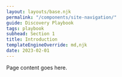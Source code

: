 ```yaml
---
layout: layouts/base.njk
permalink: "/components/site-navigation/"
guide: Discovery Playbook
tags: playbook
subhead: Section 1
title: Introduction
templateEngineOverride: md,njk
date: 2023-02-01
---
```


Page content goes here.

